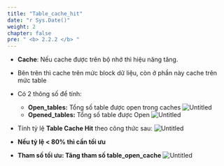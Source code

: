 ```yaml
---
title: "Table_cache_hit"
date: "r Sys.Date()"
weight: 2
chapter: false
pre: " <b> 2.2.2 </b> "
---
```


- **Cache**: Nếu cache được trên bộ nhớ thì hiệu năng tăng.
- Bên trên thì cache trên mức block dữ liệu, còn ở phần này cache trên mức table
- Có 2 thông số để tính:
  - **Open_tables:** Tổng số table được open trong caches
    ![Untitled](https://ngxquang.github.io/aws-ws1/images/2.optimization/015-table1.png)
  - **Opened_tables:** Tổng số table được Open
    ![Untitled](https://ngxquang.github.io/aws-ws1/images/2.optimization/016-table2.png)
- Tính tỷ lệ **Table Cache Hit** theo công thức sau:
  ![Untitled](https://ngxquang.github.io/aws-ws1/images/2.optimization/018-formular2.png)

- **Nếu tỷ lệ < 80% thì cần tối ưu**
- **Tham số tối ưu: Tăng tham số table_open_cache**
  ![Untitled](https://ngxquang.github.io/aws-ws1/images/2.optimization/017-table3.png)
